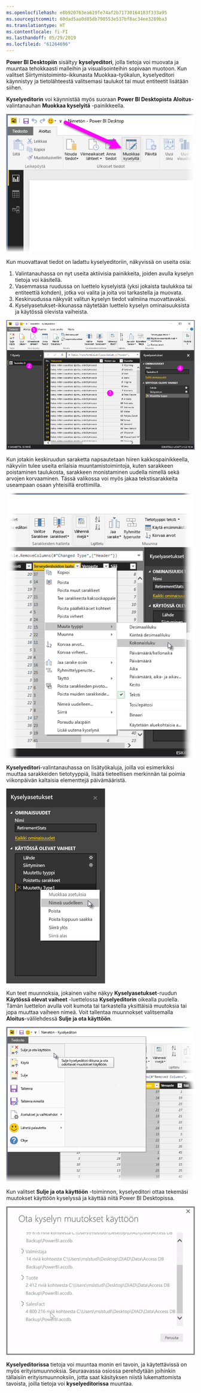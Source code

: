 ```yaml
---
ms.openlocfilehash: e8b920763ea619fe74af2b71730164183f333a95
ms.sourcegitcommit: 60dad5aa0d85db790553e537bf8ac34ee3289ba3
ms.translationtype: HT
ms.contentlocale: fi-FI
ms.lasthandoff: 05/29/2019
ms.locfileid: "61264696"
---
```

**Power BI Desktopiin** sisältyy **kyselyeditori**, jolla tietoja voi muovata ja muuntaa tehokkaasti malleihin ja visualisointeihin sopivaan muotoon. Kun valitset Siirtymistoiminto-ikkunasta Muokkaa-työkalun, kyselyeditori käynnistyy ja tietolähteestä valitsemasi taulukot tai muut entiteetit lisätään siihen.

**Kyselyeditorin** voi käynnistää myös suoraan **Power BI Desktopista** **Aloitus**-valintanauhan **Muokkaa kyselyitä** -painikkeella.

![](media/1-3-clean-and-transform-data-with-query-editor/1-3_1.png)

Kun muovattavat tiedot on ladattu kyselyeditoriin, näkyvissä on useita osia:

1. Valintanauhassa on nyt useita aktiivisia painikkeita, joiden avulla kyselyn tietoja voi käsitellä.
2. Vasemmassa ruudussa on luettelo kyselyistä (yksi jokaista taulukkoa tai entiteettiä kohden), jotka voi valita ja joita voi tarkastella ja muovata.
3. Keskiruudussa näkyvät valitun kyselyn tiedot valmiina muovattavaksi.
4. Kyselyasetukset-ikkunassa näytetään luettelo kyselyn ominaisuuksista ja käytössä olevista vaiheista.

![](media/1-3-clean-and-transform-data-with-query-editor/1-3_2.png)

Kun jotakin keskiruudun saraketta napsautetaan hiiren kakkospainikkeella, näkyviin tulee useita erilaisia muuntamistoimintoja, kuten sarakkeen poistaminen taulukosta, sarakkeen monistaminen uudella nimellä sekä arvojen korvaaminen. Tässä valikossa voi myös jakaa tekstisarakkeita useampaan osaan yhteisillä erottimilla.

![](media/1-3-clean-and-transform-data-with-query-editor/1-3_3.png)

**Kyselyeditori**-valintanauhassa on lisätyökaluja, joilla voi esimerkiksi muuttaa sarakkeiden tietotyyppiä, lisätä tieteellisen merkinnän tai poimia viikonpäivän kaltaisia elementtejä päivämääristä.

![](media/1-3-clean-and-transform-data-with-query-editor/1-3_4.png)

Kun teet muunnoksia, jokainen vaihe näkyy **Kyselyasetukset**-ruudun **Käytössä olevat vaiheet** -luettelossa **Kyselyeditorin** oikealla puolella. Tämän luettelon avulla voit kumota tai tarkastella yksittäisiä muutoksia tai jopa muuttaa vaiheen nimeä. Voit tallentaa muunnokset valitsemalla **Aloitus**-välilehdessä **Sulje ja ota käyttöön**.

![](media/1-3-clean-and-transform-data-with-query-editor/1-3_5.png)

Kun valitset **Sulje ja ota käyttöön** -toiminnon, kyselyeditori ottaa tekemäsi muutokset käyttöön kyselyssä ja käyttää niitä Power BI Desktopissa.

![](media/1-3-clean-and-transform-data-with-query-editor/1-3_6.png)

**Kyselyeditorissa** tietoja voi muuntaa monin eri tavoin, ja käytettävissä on myös erityismuunnoksia. Seuraavassa osiossa perehdytään joihinkin tällaisiin erityismuunnoksiin, jotta saat käsityksen niistä lukemattomista tavoista, joilla tietoja voi **kyselyeditorissa** muuntaa.

